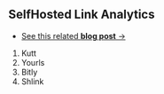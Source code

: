 ## SelfHosted Link Analytics

* [See this related **blog post** →](https://fossengineer.com/selfhosted-open-source-url-shorteners/)

1. Kutt
2. Yourls
3. Bitly
4. Shlink
